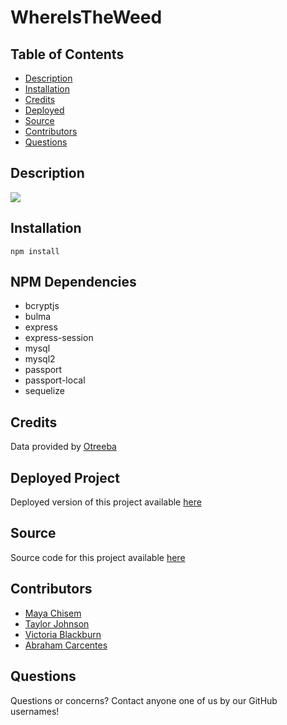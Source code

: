 # WhereIsTheWeed

## Table of Contents

* [Description](#description) 
* [Installation](#installation) 
* [Credits](#credits)
* [Deployed](#deployed)
* [Source](#source)
* [Contributors](#contributors)
* [Questions](#questions)

## Description

![](./assets/images/Where-Is-The-Weed.gif)

## Installation

```npm install```

## NPM Dependencies

- bcryptjs
- bulma
- express
- express-session
- mysql
- mysql2
- passport
- passport-local
- sequelize

## Credits

Data provided by [Otreeba]()

## Deployed Project

Deployed version of this project available [here]()

## Source

Source code for this project available [here]()

## Contributors

- [Maya Chisem](https://github.com/mchisem)
- [Taylor Johnson](https://github.com/tayjohnson)
- [Victoria Blackburn](https://github.com/)
- [Abraham Carcentes](https://github.com/acarcentes)

## Questions

Questions or concerns? Contact anyone one of us by our GitHub usernames!
